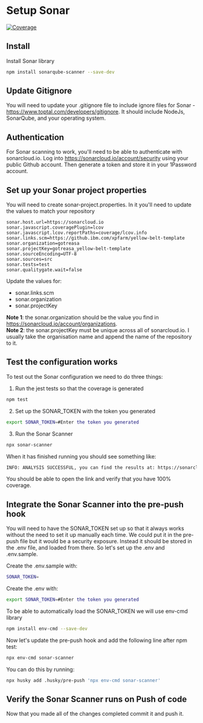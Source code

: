 # Setup Sonar

[![Coverage](https://sonarcloud.io/api/project_badges/measure?project=gotreasa_yellow-belt-template&metric=coverage)](https://sonarcloud.io/summary/new_code?id=gotreasa_yellow-belt-template)

## Install

Install Sonar library

```sh
npm install sonarqube-scanner --save-dev
```

## Update Gitignore

You will need to update your .gitignore file to include ignore files for Sonar - <https://www.toptal.com/developers/gitignore>. It should include NodeJs, SonarQube, and your operating system.

## Authentication

For Sonar scanning to work, you'll need to be able to authenticate with sonarcloud.io. Log into <https://sonarcloud.io/account/security> using your public Github account. Then generate a token and store it in your 1Password account.

## Set up your Sonar project properties

You will need to create sonar-project.properties. In it you'll need to update the values to match your repository

```sonar
sonar.host.url=https://sonarcloud.io
sonar.javascript.coveragePlugin=lcov
sonar.javascript.lcov.reportPaths=coverage/lcov.info
sonar.links.scm=https://github.ibm.com/xpfarm/yellow-belt-template
sonar.organization=gotreasa
sonar.projectKey=gotreasa_yellow-belt-template
sonar.sourceEncoding=UTF-8
sonar.sources=src
sonar.tests=test
sonar.qualitygate.wait=false
```

Update the values for:

- sonar.links.scm
- sonar.organization
- sonar.projectKey

**Note 1**: the sonar.organization should be the value you find in <https://sonarcloud.io/account/organizations>.  
**Note 2**: the sonar.projectKey must be unique across all of sonarcloud.io. I usually take the organisation name and append the name of the repository to it.

## Test the configuration works

To test out the Sonar configuration we need to do three things:

1. Run the jest tests so that the coverage is generated

```sh
npm test
```

2. Set up the SONAR_TOKEN with the token you generated

```sh
export SONAR_TOKEN=#Enter the token you generated
```

3. Run the Sonar Scanner

```sh
npx sonar-scanner
```

When it has finished running you should see something like:

```sh
INFO: ANALYSIS SUCCESSFUL, you can find the results at: https://sonarcloud.io/dashboard?id=gotreasa_yellow-belt-template
```

You should be able to open the link and verify that you have 100% coverage.

## Integrate the Sonar Scanner into the pre-push hook

You will need to have the SONAR_TOKEN set up so that it always works without the need to set it up manually each time. We could put it in the pre-push file but it would be a security exposure. Instead it should be stored in the .env file, and loaded from there. So let's set up the .env and .env.sample.

Create the .env.sample with:

```sh
SONAR_TOKEN=
```

Create the .env with:

```sh
export SONAR_TOKEN=#Enter the token you generated
```

To be able to automatically load the SONAR_TOKEN we will use env-cmd library

```sh
npm install env-cmd --save-dev
```

Now let's update the pre-push hook and add the following line after npm test:

```sh
npx env-cmd sonar-scanner
```

You can do this by running:

```sh
npx husky add .husky/pre-push 'npx env-cmd sonar-scanner'
```

## Verify the Sonar Scanner runs on Push of code

Now that you made all of the changes completed commit it and push it.
